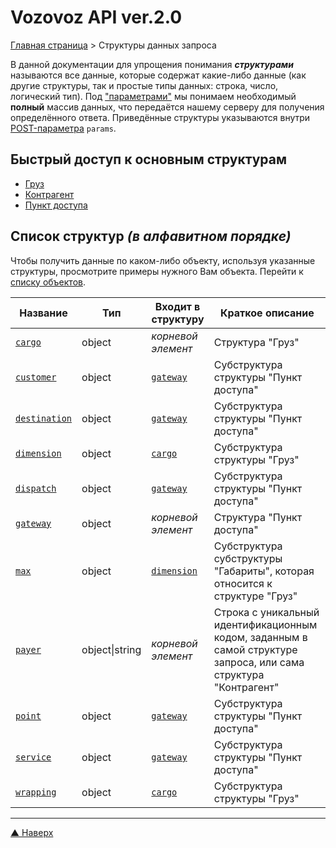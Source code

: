 # <a name="up"/>Vozovoz API ver.2.0

[Главная страница](/README.md) > Структуры данных запроса

В данной документации для упрощения понимания **_структурами_** называются все данные, которые содержат какие-либо данные
(как другие структуры, так и простые типы данных: строка, число, логический тип).
Под ["параметрами"](../params/index.md) мы понимаем необходимый **полный** массив данных, что передаётся нашему серверу
для получения определённого ответа. Приведённые структуры указываются внутри [POST-параметра](../params/post.md) `params`.

## Быстрый доступ к основным структурам

* [Груз](cargo.md)
* [Контрагент](customer.md)
* [Пункт доступа](gateway.md)

## Список структур _(в алфавитном порядке)_

Чтобы получить данные по каком-либо объекту, используя указанные структуры, просмотрите примеры нужного Вам объекта.
Перейти к [списку объектов](../object/index.md).

| Название                          | Тип       | Входит в структуру    | Краткое описание |
| --------                          | ---       | ------------------    | ---------------- |
| [`cargo`](cargo.md)               | object    | _корневой элемент_    | Структура "Груз" |
| [`customer`](customer.md)         | object    | [`gateway`](gateway.md) | Субструктура структуры "Пункт доступа" |
| [`destination`](gateway.md#destination) | object    | [`gateway`](gateway.md) | Субструктура структуры "Пункт доступа" |
| [`dimension`](cargo.md#dimension) | object    | [`cargo`](cargo.md)   | Субструктура структуры "Груз" |
| [`dispatch`](gateway.md#dispatch) | object    | [`gateway`](gateway.md) | Субструктура структуры "Пункт доступа" |
| [`gateway`](gateway.md)           | object    | _корневой элемент_    | Структура "Пункт доступа" |
| [`max`](cargo.md#max)             | object    | [`dimension`](cargo.md#dimension) | Субструктура субструктуры "Габариты", которая относится к структуре "Груз" |
| [`payer`](customer.md)            | object\|string | _корневой элемент_ | Строка с уникальный идентификационным кодом, заданным в самой структуре запроса, или сама структура "Контрагент" |
| [`point`](gateway.md#point)       | object    | [`gateway`](gateway.md) | Субструктура структуры "Пункт доступа" |
| [`service`](gateway.md#service)   | object    | [`gateway`](gateway.md) | Субструктура структуры "Пункт доступа" |
| [`wrapping`](cargo.md#wrapping)   | object    | [`cargo`](cargo.md)   | Субструктура структуры "Груз" |

***
[▲ Наверх](#up)